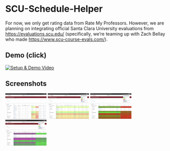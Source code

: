 # SCU-Schedule-Helper

For now, we only get rating data from Rate My Professors. However, we are planning on integrating official Santa Clara University evaluations from https://evaluations.scu.edu/ (specifically, we’re teaming up with Zach Bellay who made https://www.scu-course-evals.com/).

## Demo (click)
[![Setup & Demo Video](https://img.youtube.com/vi/iUMMb2LxTek/0.jpg)](https://youtu.be/iUMMb2LxTek "ChatBuzz Setup & Demo")

## Screenshots
<img src="./screenshots/1.jpg" width="129" /> <img src="./screenshots/2.jpg" width="129" /> <img src="./screenshots/3.jpg" width="129" /> <img src="./screenshots/4.jpg" width="129" />
